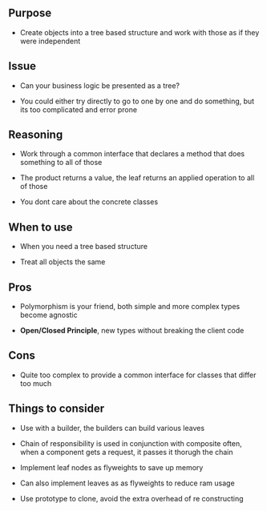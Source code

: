 ## Purpose

* Create objects into a tree based structure and work with those as if they were independent

## Issue

* Can your business logic be presented as a tree?

* You could either try directly to go to one by one and do something, but its too complicated and error prone

## Reasoning

* Work through a common interface that declares a method that does something to all of those

* The product returns a value, the leaf returns an applied operation to all of those

* You dont care about the concrete classes

## When to use

* When you need a tree based structure

* Treat all objects the same

## Pros

* Polymorphism is your friend, both simple and more complex types become agnostic

* __Open/Closed Principle__, new types without breaking the client code

## Cons

* Quite too complex to provide a common interface for classes that differ too much

## Things to consider

* Use with a builder, the builders can build various leaves

* Chain of responsibility is used in conjunction with composite often, when a component gets a request, it passes it thorugh the chain

* Implement leaf nodes as flyweights to save up memory

* Can also implement leaves as as flyweights to reduce ram usage

* Use prototype to clone, avoid the extra overhead of re constructing